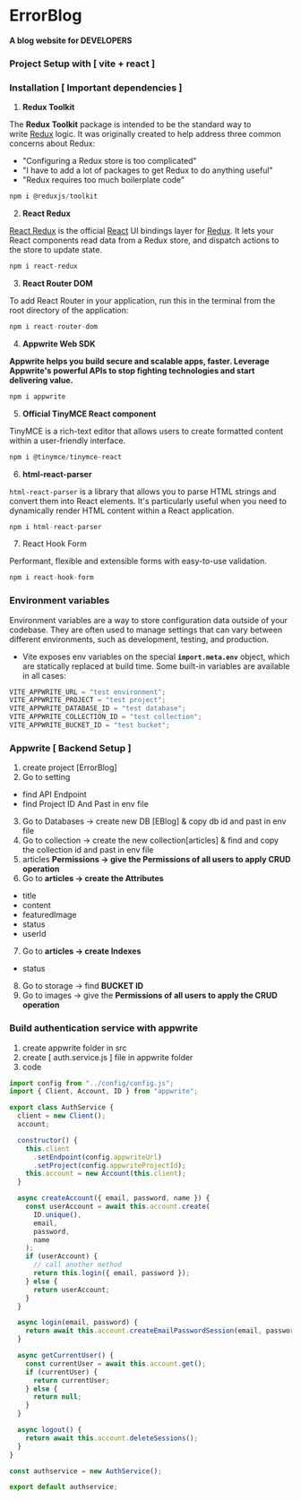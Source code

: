 # ErrorBlog

**A blog website for DEVELOPERS**

### Project Setup with [ vite + react ]

### Installation [ Important dependencies ]

1. **Redux Toolkit**

The **Redux Toolkit** package is intended to be the standard way to write [Redux](https://redux.js.org/) logic. It was originally created to help address three common concerns about Redux:

- "Configuring a Redux store is too complicated"
- "I have to add a lot of packages to get Redux to do anything useful"
- "Redux requires too much boilerplate code"

```jsx
npm i @reduxjs/toolkit
```

2. **React Redux**

[React Redux](https://github.com/reduxjs/react-redux) is the official [React](https://react.dev/) UI bindings layer for [Redux](https://redux.js.org/). It lets your React components read data from a Redux store, and dispatch actions to the store to update state.

```jsx
npm i react-redux
```

3. **React Router DOM**

To add React Router in your application, run this in the terminal from the root directory of the application:

```jsx
npm i react-router-dom
```

4. **Appwrite Web SDK**

**Appwrite helps you build secure and scalable apps, faster. Leverage Appwrite's powerful APIs to stop fighting technologies and start delivering value.**

```jsx
npm i appwrite
```

5. **Official TinyMCE React component**

TinyMCE is a rich-text editor that allows users to create formatted content within a user-friendly interface.

```jsx
npm i @tinymce/tinymce-react
```

6. **html-react-parser**

`html-react-parser` is a library that allows you to parse HTML strings and convert them into React elements. It's particularly useful when you need to dynamically render HTML content within a React application.

```jsx
npm i html-react-parser
```

7. React Hook Form

Performant, flexible and extensible forms with easy-to-use validation.

```jsx
npm i react-hook-form
```

### Environment variables

Environment variables are a way to store configuration data outside of your codebase. They are often used to manage settings that can vary between different environments, such as development, testing, and production.

- Vite exposes env variables on the special **`import.meta.env`** object, which are statically replaced at build time. Some built-in variables are available in all cases:

```jsx
VITE_APPWRITE_URL = "test environment";
VITE_APPWRITE_PROJECT = "test project";
VITE_APPWRITE_DATABASE_ID = "test database";
VITE_APPWRITE_COLLECTION_ID = "test collection";
VITE_APPWRITE_BUCKET_ID = "test bucket";
```

### **Appwrite [ Backend Setup ]**

1. create project [ErrorBlog]
2. Go to setting

- find API Endpoint
- find Project ID
  And Past in env file

3. Go to Databases → create new DB [EBlog] & copy db id and past in env file
4. Go to collection → create the new collection[articles] & find and copy the collection id and past in env file
5. articles **Permissions → give the Permissions of all users to apply CRUD operation**
6. Go to **articles → create the Attributes**

- title
- content
- featuredImage
- status
- userId

7. Go to **articles → create Indexes**

- status

8. Go to storage → find **BUCKET ID**
9. Go to images → give the **Permissions of all users to apply the CRUD operation**

### **Build authentication service with appwrite**

1. create appwrite folder in src
2. create [ auth.service.js ] file in appwrite folder
3. code

```jsx
import config from "../config/config.js";
import { Client, Account, ID } from "appwrite";

export class AuthService {
  client = new Client();
  account;

  constructor() {
    this.client
      .setEndpoint(config.appwriteUrl)
      .setProject(config.appwriteProjectId);
    this.account = new Account(this.client);
  }

  async createAccount({ email, password, name }) {
    const userAccount = await this.account.create(
      ID.unique(),
      email,
      password,
      name
    );
    if (userAccount) {
      // call another method
      return this.login({ email, password });
    } else {
      return userAccount;
    }
  }

  async login(email, password) {
    return await this.account.createEmailPasswordSession(email, password);
  }

  async getCurrentUser() {
    const currentUser = await this.account.get();
    if (currentUser) {
      return currentUser;
    } else {
      return null;
    }
  }

  async logout() {
    return await this.account.deleteSessions();
  }
}

const authservice = new AuthService();

export default authservice;
```
